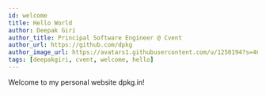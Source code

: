 ```yaml
---
id: welcome
title: Hello World
author: Deepak Giri
author_title: Principal Software Engineer @ Cvent
author_url: https://github.com/dpkg
author_image_url: https://avatars1.githubusercontent.com/u/1250194?s=460&v=4
tags: [deepakgiri, cvent, welcome, hello]
---
```


Welcome to my personal website dpkg.in!

